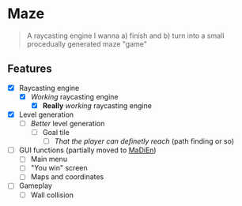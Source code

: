 # Maze

> A raycasting engine I wanna a) finish and b) turn into a small procedually generated maze "game"

## Features

- [x] Raycasting engine
  - [x] *Working* raycasting engine
    - [x] **Really** *working* raycasting engine
- [x] Level generation
  - [ ] *Better* level generation
    - [ ] Goal tile
      - [ ] *That the player can definetly reach* (path finding or so)
- [ ] GUI functions (partially moved to [MaDiEn](https://github.com/IOKG04/MaDiEn))
  - [ ] Main menu
  - [ ] "You win" screen
  - [ ] Maps and coordinates
- [ ] Gameplay
  - [ ] Wall collision
